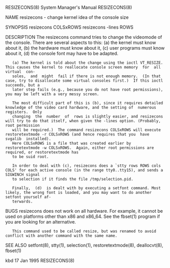 RESIZECONS(8)							    System Manager's Manual							 RESIZECONS(8)

NAME
       resizecons - change kernel idea of the console size

SYNOPSIS
       resizecons COLSxROWS
       resizecons -lines ROWS

DESCRIPTION
       The  resizecons	command	 tries	to change the videomode of the console.	 There are several aspects to this: (a) the kernel must know about it, (b) the
       hardware must know about it, (c) user programs must know about it, (d) the console font may have to be adapted.

       (a) The kernel is told about the change using the ioctl VT_RESIZE.  This causes the kernel to reallocate console screen memory  for  all	 virtual  con‐
       soles,  and  might  fail if there is not enough memory.	(In that case, try to disallocate some virtual consoles first.)	 If this ioctl succeeds, but a
       later step fails (e.g., because you do not have root permissions), you may be left with a very messy screen.

       The most difficult part of this is (b), since it requires detailed knowledge of the video card hardware, and the setting of  numerous  registers.  Only
       changing	 the  number  of  rows is slightly easier, and resizecons will try to do that itself, when given the -lines option. (Probably, root permission
       will be required.)  The command resizecons COLSxROWS will execute restoretextmode -r COLSxROWS (and hence requires that you  have  svgalib  installed).
       Here COLSxROWS is a file that was created earlier by restoretextmode -w COLSxROWS.  Again, either root permissions are required, or restoretextmode has
       to be suid root.

       In order to deal with (c), resizecons does a `stty rows ROWS cols COLS' for each active console (in the range tty0..tty15), and sends a SIGWINCH signal
       to selection if it finds the file /tmp/selection.pid.

       Finally,	 (d)  is dealt with by executing a setfont command. Most likely, the wrong font is loaded, and you may want to do another setfont yourself af‐
       terwards.

BUGS
       resizecons does not work on all hardware.  For example, it cannot be used on platforms other than x86 and x86_64.  See the fbset(1) program if you  are
       looking for an alternative.

       This command used to be called resize, but was renamed to avoid conflict with another command with the same name.

SEE ALSO
       setfont(8), stty(1), selection(1), restoretextmode(8), deallocvt(8), fbset(1)

kbd									  17 Jan 1995								 RESIZECONS(8)
